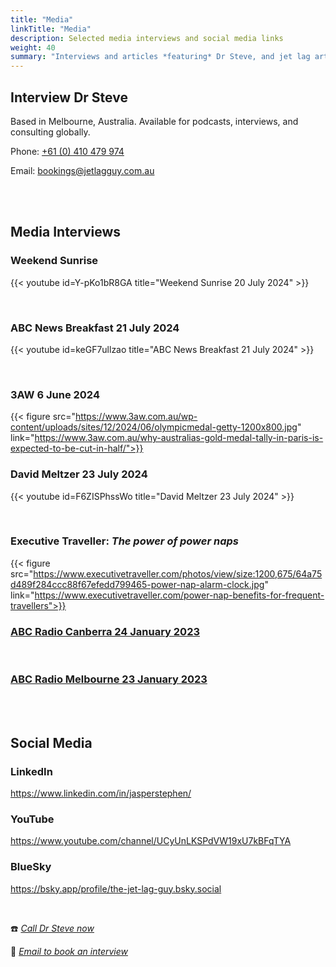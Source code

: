 ```yaml
---
title: "Media"
linkTitle: "Media"
description: Selected media interviews and social media links
weight: 40
summary: "Interviews and articles *featuring* Dr Steve, and jet lag articles *written by* Dr Steve"
---
```

## Interview Dr Steve

</aside>Based in Melbourne, Australia. Available for podcasts, interviews, and consulting globally.</aside>

Phone: [+61 (0) 410 479 974](tel:+61-410-479-974)

Email: [bookings@jetlagguy.com.au](mailto:bookings@jetlagguy.com.au)

</br>

</br>

## Media Interviews

### Weekend Sunrise

{{< youtube id=Y-pKo1bR8GA title="Weekend Sunrise 20 July 2024" >}}

</br>

### ABC News Breakfast 21 July 2024

{{< youtube id=keGF7ullzao title="ABC News Breakfast 21 July 2024" >}}

</br>

### 3AW 6 June 2024

{{< figure src="https://www.3aw.com.au/wp-content/uploads/sites/12/2024/06/olympicmedal-getty-1200x800.jpg" link="https://www.3aw.com.au/why-australias-gold-medal-tally-in-paris-is-expected-to-be-cut-in-half/">}}

### David Meltzer 23 July 2024

{{< youtube id=F6ZISPhssWo title="David Meltzer 23 July 2024" >}}

</br>

### Executive Traveller: _The power of power naps_

{{< figure src="https://www.executivetraveller.com/photos/view/size:1200,675/64a75d489f284ccc88f67efedd799465-power-nap-alarm-clock.jpg" link="https://www.executivetraveller.com/power-nap-benefits-for-frequent-travellers">}}

### [ABC Radio Canberra 24 January 2023](https://drive.google.com/file/d/1RAcCmV0Taix0MdKt_c1wUeDUEEzrsUf8/view?usp=share_link)

</br>

### [ABC Radio Melbourne 23 January 2023](https://drive.google.com/file/d/1A_fzTEhHF7aVtiPhCfEoEWesFB9I7Y9T/view?usp=share_link)

</br>

</br>


## Social Media

### LinkedIn
https://www.linkedin.com/in/jasperstephen/

### YouTube
https://www.youtube.com/channel/UCyUnLKSPdVW19xU7kBFqTYA

### BlueSky
https://bsky.app/profile/the-jet-lag-guy.bsky.social


</br>


:phone: *[Call Dr Steve now](tel:+61-410-479-974)*

:e-mail: *[Email to book an interview](mailto:bookings@jetlagguy.com.au)*



